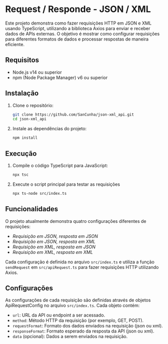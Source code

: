 # Request / Responde - JSON / XML

Este projeto demonstra como fazer requisições HTTP em JSON e XML usando TypeScript, utilizando a biblioteca Axios para enviar e receber dados de APIs externas. O objetivo é mostrar como configurar requisições para diferentes formatos de dados e processar respostas de maneira eficiente.

## Requisitos

- Node.js v14 ou superior
- npm (Node Package Manager) v6 ou superior

## Instalação

1. Clone o repositório:

   ```bash
   git clone https://github.com/SanCunha/json-xml_api.git
   cd json-xml_api

   ```

2. Instale as dependências do projeto:
   ```bash
   npm install
   ```

## Execução

1. Compile o código TypeScript para JavaScript:
   ```bash
   npx tsc
   ```
2. Execute o script principal para testar as requisições
   ```bash
   npx ts-node src/index.ts
   ```

## Funcionalidades

O projeto atualmente demonstra quatro configurações diferentes de requisições:

- _Requisição em JSON, resposta em JSON_
- _Requisição em JSON, resposta em XML_
- _Requisição em XML, resposta em JSON_
- _Requisição em XML, resposta em XML_

Cada configuração é definida no arquivo `src/index.ts` e utiliza a função `sendRequest` em `src/apiRequest.ts` para fazer requisições HTTP utilizando Axios.

## Configurações

As configurações de cada requisição são definidas através de objetos ApiRequestConfig no arquivo `src/index.ts`. Cada objeto contém:

- `url`: URL da API ou endpoint a ser acessado.
- `method`: Método HTTP da requisição (por exemplo, GET, POST).
- `requestFormat`: Formato dos dados enviados na requisição (json ou xml).
- `responseFormat`: Formato esperado da resposta da API (json ou xml).
- `data` (opcional): Dados a serem enviados na requisição.
